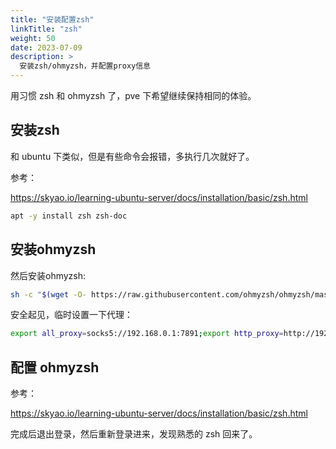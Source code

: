 ```yaml
---
title: "安装配置zsh"
linkTitle: "zsh"
weight: 50
date: 2023-07-09
description: >
  安装zsh/ohmyzsh，并配置proxy信息
---
```


用习惯 zsh 和 ohmyzsh 了，pve 下希望继续保持相同的体验。

## 安装zsh

和 ubuntu 下类似，但是有些命令会报错，多执行几次就好了。

参考：

https://skyao.io/learning-ubuntu-server/docs/installation/basic/zsh.html

```bash
apt -y install zsh zsh-doc
```

## 安装ohmyzsh

然后安装ohmyzsh:

```bash
sh -c "$(wget -O- https://raw.githubusercontent.com/ohmyzsh/ohmyzsh/master/tools/install.sh)"
```

安全起见，临时设置一下代理：

```bash
export all_proxy=socks5://192.168.0.1:7891;export http_proxy=http://192.168.0.1:7890;export https_proxy=http://192.168.0.1:7890;export no_proxy=127.0.0.1,localhost,local,.local,192.168.0.0/16,10.0.0.0/16
```

## 配置 ohmyzsh

参考：

https://skyao.io/learning-ubuntu-server/docs/installation/basic/zsh.html

完成后退出登录，然后重新登录进来，发现熟悉的 zsh 回来了。